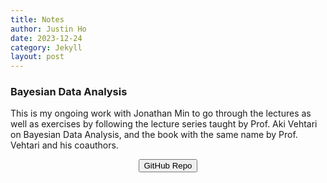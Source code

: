 ```yaml
---
title: Notes
author: Justin Ho
date: 2023-12-24
category: Jekyll
layout: post
---
```


### Bayesian Data Analysis

This is my ongoing work with Jonathan Min to go through the lectures as well as exercises by following the lecture series taught by Prof. Aki Vehtari on Bayesian Data Analysis, and the book with the same name by Prof. Vehtari and his coauthors.

<div style="text-align: center">
<a href = "https://www.overleaf.com/read/xsvznyjgqdgx#8fe54c" target="_blank" rel="noopener noreferrer">
<button class="button-23"> <i class="fa fa-github"></i> GitHub Repo
</button> 
</a>
</div>